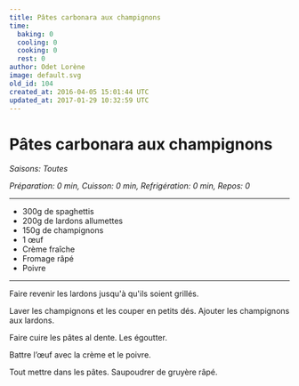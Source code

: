 ```yaml
---
title: Pâtes carbonara aux champignons
time:
  baking: 0
  cooling: 0
  cooking: 0
  rest: 0
author: Odet Lorène
image: default.svg
old_id: 104
created_at: 2016-04-05 15:01:44 UTC
updated_at: 2017-01-29 10:32:59 UTC
---
```


# Pâtes carbonara aux champignons



*Saisons: Toutes*

*Préparation: 0 min, Cuisson: 0 min, Refrigération: 0 min, Repos: 0*

---

- 300g de spaghettis 
- 200g de lardons allumettes
- 150g de champignons
- 1 œuf 
- Crème fraîche 
- Fromage râpé 
- Poivre

---

Faire revenir les lardons jusqu'à qu'ils soient grillés.

Laver les champignons et les couper en petits dés. Ajouter les champignons aux lardons.

Faire cuire les pâtes al dente. Les égoutter. 

Battre l’œuf avec la crème et le poivre.

Tout mettre dans les pâtes. Saupoudrer de gruyère râpé.

